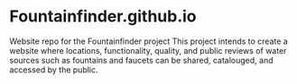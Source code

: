 # Fountainfinder.github.io
Website repo for the Fountainfinder project
This project intends to create a website where locations, functionality, quality, and public reviews of water sources such as fountains and faucets can be shared, catalouged, and accessed by the public.
